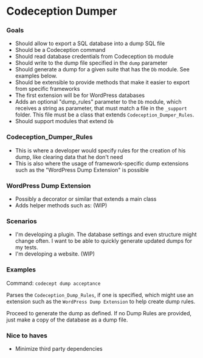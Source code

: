 # Codeception Dumper

### Goals
- Should allow to export a SQL database into a dump SQL file
- Should be a Codeception command
- Should read database credentials from Codeception `Db` module
- Should write to the dump file specified in the `dump` parameter
- Should generate a dump for a given suite that has the `Db` module. See examples below.
- Should be extensible to provide methods that make it easier to export from specific frameworks
- The first extension will be for WordPress databases
- Adds an optional "dump_rules" parameter to the `Db` module, which receives a string as parameter, that must match a file in the `_support` folder. This file must be a class that extends `Codeception_Dumper_Rules`.
- Should support modules that extend `Db`

### Codeception_Dumper_Rules
- This is where a developer would specify rules for the creation of his dump, like clearing data that he don't need
- This is also where the usage of framework-specific dump extensions such as the "WordPress Dump Extension" is possible

### WordPress Dump Extension
- Possibly a decorator or similar that extends a main class
- Adds helper methods such as: (WIP)

### Scenarios
- I'm developing a plugin. The database settings and even structure might change often. I want to be able to quickly generate updated dumps for my tests.
- I'm developing a website. (WIP)

### Examples
Command: `codecept dump acceptance`

Parses the `Codeception_Dump_Rules`, if one is specified, which might use an extension such as the `WordPress Dump Extension` to help create dump rules.

Proceed to generate the dump as defined. If no Dump Rules are provided, just make a copy of the database as a dump file.

### Nice to haves
- Minimize third party dependencies
